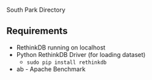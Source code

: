 South Park Directory

## Requirements

* RethinkDB running on localhost
* Python RethinkDB Driver (for loading dataset)
  * `sudo pip install rethinkdb`
* ab - Apache Benchmark
